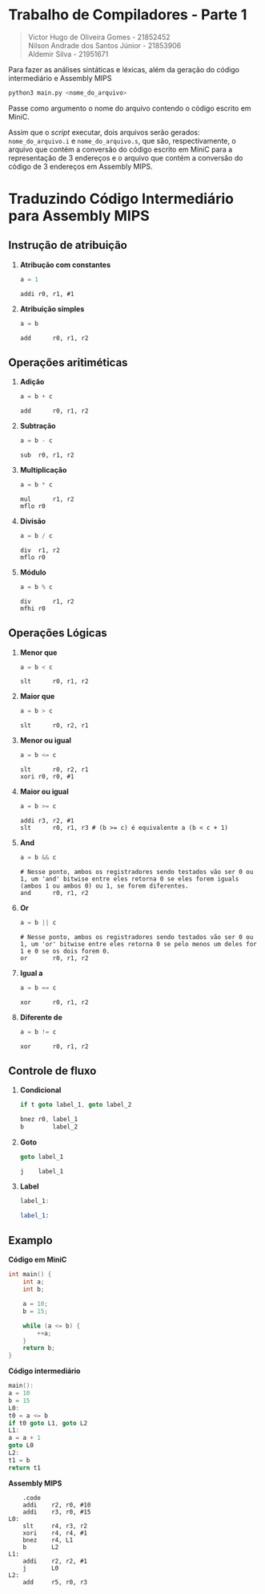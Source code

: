 # Trabalho de Compiladores - Parte 1

> Victor Hugo de Oliveira Gomes - 21852452<br>
> Nilson Andrade dos Santos Júnior - 21853906<br>
> Aldemir Silva - 21951671<br>

Para fazer as análises sintáticas e léxicas, além da geração do código intermediário e Assembly MIPS
```bash 
python3 main.py <nome_do_arquivo>
```

Passe como argumento o nome do arquivo contendo o código escrito em MiniC.

Assim que o *script* executar, dois arquivos serão gerados: ```nome_do_arquivo.i``` e ```nome_do_arquivo.s```, que são, respectivamente, o arquivo que contém a conversão do código escrito em MiniC para a representação de 3 endereços e o arquivo que contém a conversão do código de 3 endereços em Assembly MIPS.

# Traduzindo Código Intermediário para Assembly MIPS

## Instrução de atribuição

1. **Atribução com constantes** 

   ```c
   a = 1
   ```

   ```assembly
   addi	r0, r1, #1
   ```

2. **Atribuição simples**

   ```c
   a = b
   ```

   ```assembly
   add		r0, r1, r2
   ```

   

## Operações aritiméticas

1. **Adição**

   ```c
   a = b + c
   ```

   ```assembly
   add		r0, r1, r2
   ```

2. **Subtração**

   ```c
   a = b - c
   ```

   ```assembly
   sub 	r0, r1, r2
   ```

3. **Multiplicação**

   ```c
   a = b * c
   ```

   ```assembly
   mul		r1, r2
   mflo	r0
   ```

4. **Divisão**

   ```c
   a = b / c
   ```

   ```assembly
   div 	r1, r2
   mflo	r0
   ```

5. **Módulo**

   ```c
   a = b % c
   ```

   ```assembly
   div		r1, r2
   mfhi	r0
   ```



## Operações Lógicas

1. **Menor que**

   ```c
   a = b < c
   ```

   ```assembly
   slt		r0, r1, r2
   ```

2. **Maior que**

   ```c
   a = b > c
   ```

   ```assembly
   slt		r0, r2, r1
   ```

3. **Menor ou igual**

   ```c
   a = b <= c
   ```

   ```assembly
   slt		r0, r2, r1
   xori	r0, r0, #1
   ```

4. **Maior ou igual**

   ```c
   a = b >= c
   ```

   ```assembly
   addi	r3, r2, #1
   slt		r0, r1, r3 # (b >= c) é equivalente a (b < c + 1)
   ```

5. **And**

   ```c
   a = b && c
   ```

   ```assembly
   # Nesse ponto, ambos os registradores sendo testados vão ser 0 ou 1, um 'and' bitwise entre eles retorna 0 se eles forem iguals (ambos 1 ou ambos 0) ou 1, se forem diferentes.
   and		r0, r1, r2
   ```

6. **Or**

   ```c
   a = b || c
   ```

   ```assembly
   # Nesse ponto, ambos os registradores sendo testados vão ser 0 ou 1, um 'or' bitwise entre eles retorna 0 se pelo menos um deles for 1 e 0 se os dois forem 0. 
   or		r0, r1, r2
   ```

7. **Igual a**

   ```c
   a = b == c
   ```

   ```assembly
   xor		r0, r1, r2
   ```

8. **Diferente de**

   ```c
   a = b != c
   ```

   ```assembly
   xor		r0, r1, r2
   ```

   

## Controle de fluxo

1. **Condicional**

   ```c
   if t goto label_1, goto label_2
   ```

   ```asm
   bnez	r0, label_1
   b 		label_2
   ```

2. **Goto**

   ```c
   goto label_1
   ```

   ```assembly
   j	label_1
   ```

3. **Label**

   ```c
   label_1:
   ```

   ```asm
   label_1:
   ```

   

## Examplo

**Código em MiniC**

```c
int main() {
    int a;
    int b;

    a = 10;
    b = 15;

    while (a <= b) {
        ++a;
    }
    return b;
}
```

**Código intermediário**

```c
main():
a = 10
b = 15
L0:
t0 = a <= b
if t0 goto L1, goto L2
L1:
a = a + 1
goto L0
L2:
t1 = b
return t1
```

**Assembly MIPS**

```assembly
	.code
	addi	r2, r0, #10
	addi	r3, r0, #15
L0:
	slt		r4, r3, r2
	xori	r4, r4, #1
	bnez	r4, L1
	b 		L2
L1:
	addi	r2, r2, #1
	j		L0
L2:
	add		r5, r0, r3
```